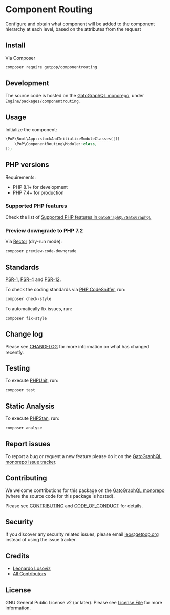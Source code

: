 # Component Routing

<!--
[![Build Status][ico-travis]][link-travis]
[![Quality Score][ico-code-quality]][link-code-quality]
[![Software License][ico-license]](LICENSE.md)
[![Latest Version on Packagist][ico-version]][link-packagist]
[![Coverage Status][ico-scrutinizer]][link-scrutinizer]
[![Total Downloads][ico-downloads]][link-downloads]
-->

Configure and obtain what component will be added to the component hierarchy at each level, based on the attributes from the request

## Install

Via Composer

``` bash
composer require getpop/componentrouting
```

## Development

The source code is hosted on the [GatoGraphQL monorepo](https://github.com/GatoGraphQL/GatoGraphQL), under [`Engine/packages/componentrouting`](https://github.com/GatoGraphQL/GatoGraphQL/tree/master/layers/Engine/packages/componentrouting).

## Usage

Initialize the component:

``` php
\PoP\Root\App::stockAndInitializeModuleClasses([([
    \PoP\ComponentRouting\Module::class,
]);
```

## PHP versions

Requirements:

- PHP 8.1+ for development
- PHP 7.4+ for production

### Supported PHP features

Check the list of [Supported PHP features in `GatoGraphQL/GatoGraphQL`](https://github.com/GatoGraphQL/GatoGraphQL/blob/master/docs/supported-php-features.md)

### Preview downgrade to PHP 7.2

Via [Rector](https://github.com/rectorphp/rector) (dry-run mode):

```bash
composer preview-code-downgrade
```

## Standards

[PSR-1](https://www.php-fig.org/psr/psr-1), [PSR-4](https://www.php-fig.org/psr/psr-4) and [PSR-12](https://www.php-fig.org/psr/psr-12).

To check the coding standards via [PHP CodeSniffer](https://github.com/squizlabs/PHP_CodeSniffer), run:

``` bash
composer check-style
```

To automatically fix issues, run:

``` bash
composer fix-style
```

## Change log

Please see [CHANGELOG](CHANGELOG.md) for more information on what has changed recently.

## Testing

To execute [PHPUnit](https://phpunit.de/), run:

``` bash
composer test
```

## Static Analysis

To execute [PHPStan](https://github.com/phpstan/phpstan), run:

``` bash
composer analyse
```

## Report issues

To report a bug or request a new feature please do it on the [GatoGraphQL monorepo issue tracker](https://github.com/GatoGraphQL/GatoGraphQL/issues).

## Contributing

We welcome contributions for this package on the [GatoGraphQL monorepo](https://github.com/GatoGraphQL/GatoGraphQL) (where the source code for this package is hosted).

Please see [CONTRIBUTING](CONTRIBUTING.md) and [CODE_OF_CONDUCT](CODE_OF_CONDUCT.md) for details.

## Security

If you discover any security related issues, please email leo@getpop.org instead of using the issue tracker.

## Credits

- [Leonardo Losoviz][link-author]
- [All Contributors][link-contributors]

## License

GNU General Public License v2 (or later). Please see [License File](LICENSE.md) for more information.

[ico-version]: https://img.shields.io/packagist/v/getpop/componentrouting.svg?style=flat-square
[ico-license]: https://img.shields.io/badge/license-GPLv2-brightgreen.svg?style=flat-square
[ico-travis]: https://img.shields.io/travis/getpop/componentrouting/master.svg?style=flat-square
[ico-scrutinizer]: https://img.shields.io/scrutinizer/coverage/g/getpop/componentrouting.svg?style=flat-square
[ico-code-quality]: https://img.shields.io/scrutinizer/g/getpop/componentrouting.svg?style=flat-square
[ico-downloads]: https://img.shields.io/packagist/dt/getpop/componentrouting.svg?style=flat-square

[link-packagist]: https://packagist.org/packages/getpop/componentrouting
[link-travis]: https://travis-ci.org/getpop/componentrouting
[link-scrutinizer]: https://scrutinizer-ci.com/g/getpop/componentrouting/code-structure
[link-code-quality]: https://scrutinizer-ci.com/g/getpop/componentrouting
[link-downloads]: https://packagist.org/packages/getpop/componentrouting
[link-author]: https://github.com/leoloso
[link-contributors]: ../../../../../../contributors
